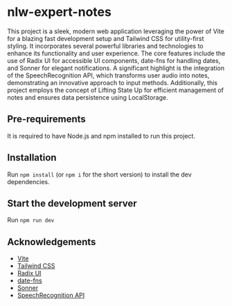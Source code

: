 # nlw-expert-notes

This project is a sleek, modern web application leveraging the power of Vite for a blazing fast development setup and Tailwind CSS for utility-first styling. It incorporates several powerful libraries and technologies to enhance its functionality and user experience. The core features include the use of Radix UI for accessible UI components, date-fns for handling dates, and Sonner for elegant notifications. A significant highlight is the integration of the SpeechRecognition API, which transforms user audio into notes, demonstrating an innovative approach to input methods. Additionally, this project employs the concept of Lifting State Up for efficient management of notes and ensures data persistence using LocalStorage.

## Pre-requirements

It is required to have Node.js and npm installed to run this project.


## Installation

Run `npm install` (or `npm i` for the short version) to install the dev dependencies.

## Start the development server

Run `npm run dev`

## Acknowledgements

- [Vite](https://vitejs.dev/)
- [Tailwind CSS](https://tailwindcss.com/)
- [Radix UI](https://www.radix-ui.com/)
- [date-fns](https://date-fns.org/)
- [Sonner](#)
- [SpeechRecognition API](https://developer.mozilla.org/en-US/docs/Web/API/SpeechRecognition)



